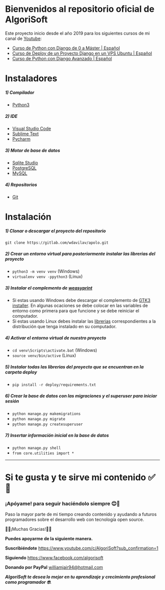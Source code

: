 # Bienvenidos al repositorio oficial de AlgoriSoft

Este proyecto inicio desde el año 2019 para los siguientes cursos de mi canal de [Youtube](https://www.youtube.com/c/AlgoriSoft "Youtube"):

- [Curso de Python con Django de 0 a Máster | Español](https://youtube.com/playlist?list=PLxm9hnvxnn-j5ZDOgQS63UIBxQytPdCG7 "Curso de Python con Django de 0 a Máster | Español")
- [Curso de Deploy de un Proyecto Django en un VPS Ubuntu | Español](https://youtube.com/playlist?list=PLxm9hnvxnn-hFNSoNrWM0LalFnSv5oMas "Curso de Deploy de un Proyecto Django en un VPS Ubuntu | Español")
- [Curso de Python con Django Avanzado | Español](https://www.youtube.com/playlist?list=PLxm9hnvxnn-gvB0h0sEWjAf74ge4tkTOO "Curso de Python con Django Avanzado | Español")

# Instaladores

##### 1) Compilador

- [Python3](https://www.python.org/downloads/release/python-396/ "Python3")

##### 2) IDE

- [Visual Studio Code](https://code.visualstudio.com/ "Visual Studio Code")
- [Sublime Text](https://www.sublimetext.com/ "Sublime Text")
- [Pycharm](https://www.jetbrains.com/es-es/pycharm/download/#section=windows "Pycharm")

##### 3) Motor de base de datos

- [Sqlite Studio](https://github.com/pawelsalawa/sqlitestudio/releases "Sqlite Studio")
- [PostgreSQL](https://www.enterprisedb.com/downloads/postgres-postgresql-downloads "PostgreSQL")
- [MySQL](https://www.apachefriends.org/es/index.html "MySQL")

##### 4) Repositorios

- [Git](https://git-scm.com/downloads "Git")

# Instalación

##### 1) Clonar o descargar el proyecto del repositorio

`git clone https://gitlab.com/wdavilav/apolo.git`

##### 2) Crear un entorno virtual para posteriormente instalar las librerias del proyecto

- `python3 -m venv venv` (Windows)
-  `virtualenv venv -ppython3` (Linux)

##### 3) Instalar el complemento de [weasyprint](https://weasyprint.org/ "weasyprint")

- Si estas usando Windows debe descargar el complemento de [GTK3 installer](https://github.com/tschoonj/GTK-for-Windows-Runtime-Environment-Installer/releases "GTK3 installer"). En algunas ocaciones se debe colocar en las variables de entorno como primera para que funcione y se debe reiniciar el computador.
- Si estas usando Linux debes instalar las [librerias](https://doc.courtbouillon.org/weasyprint/stable/first_steps.html#linux "librerias") correspondientes a la distribución que tenga instalado en su computador.

##### 4) Activar el entorno virtual de nuestro proyecto

- `cd venv\Scripts\activate.bat` (Windows)
- `source venv/bin/active` (Linux)

##### 5) Instalar todas las librerias del proyecto que se encuentran en la carpeta deploy

- `pip install -r deploy/requirements.txt`

##### 6) Crear la base de datos con las migraciones y el superuser para iniciar sesión

- `python manage.py makemigrations`
- `python manage.py migrate`
- `python manage.py createsuperuser`

##### 7) Insertar información inicial en la base de datos

- `python manage.py shell`
- `from core.utilities import *`

------------

#  Si te gusta y te sirve mi contenido ✅🙏
### ¡Apóyame! para seguir haciéndolo siempre 😊👏
Paso la mayor parte de mi tiempo creando contenido y ayudando a futuros programadores sobre el desarrollo web con tecnología open source.

🤗💪¡Muchas Gracias!💪🤗

**Puedes apoyarme de la siguiente manera.**

**Suscribiéndote**
https://www.youtube.com/c/AlgoriSoft?sub_confirmation=1

**Siguiendo**
https://www.facebook.com/algorisoft

**Donando por PayPal**
williamjair94@hotmail.com

***AlgoriSoft te desea lo mejor en tu aprendizaje y crecimiento profesional como programador 🤓.***


